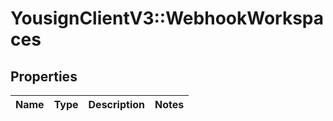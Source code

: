 # YousignClientV3::WebhookWorkspaces

## Properties
Name | Type | Description | Notes
------------ | ------------- | ------------- | -------------

